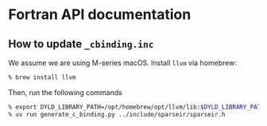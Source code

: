 # Fortran API documentation

## How to update `_cbinding.inc`

We assume we are using M-series macOS.
Install `llvm` via homebrew:

```sh
% brew install llvm
```

Then, run the following commands

```zsh
% export DYLD_LIBRARY_PATH=/opt/homebrew/opt/llvm/lib:$DYLD_LIBRARY_PATH
% uv run generate_c_binding.py ../include/sparseir/sparseir.h
```

